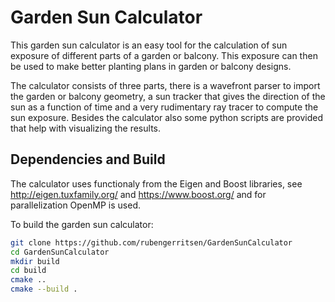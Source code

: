 # Garden Sun Calculator

This garden sun calculator is an easy tool for the calculation of sun exposure of different parts of a garden or balcony. This exposure can then be used to make better planting plans in garden or balcony designs.

The calculator consists of three parts, there is a wavefront parser to import the garden or balcony geometry, a sun tracker that gives the direction of the sun as a function of time and a very rudimentary ray tracer to compute the sun exposure. Besides the calculator also some python scripts are provided that help with visualizing the results.

## Dependencies and Build
The calculator uses functionaly from the Eigen and Boost libraries, see http://eigen.tuxfamily.org/ and https://www.boost.org/ and for parallelization OpenMP is used.

To build the garden sun calculator:
```bash
git clone https://github.com/rubengerritsen/GardenSunCalculator
cd GardenSunCalculator
mkdir build
cd build
cmake ..
cmake --build .
```
